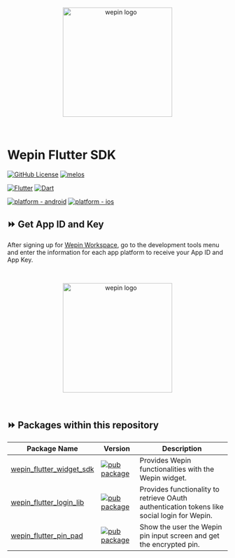 <br/>

<p align="center">
  <a href="https://wepin.io">
      <picture>
        <source media="(prefers-color-scheme: dark)" srcset="https://github.com/WepinWallet/wepin-web-sdk-v1/blob/main//assets/wepin_logo_white.png">
        <img bg_color="white" alt="wepin logo" src="https://github.com/WepinWallet/wepin-web-sdk-v1/blob/main//assets/wepin_logo_color.png" width="250" height="auto">
      </picture>
  </a>
</p>

<br>

# Wepin Flutter SDK

[![GitHub License](https://img.shields.io/github/license/WepinWallet/wepin-web-sdk-v1?style=for-the-badge)](https://github.com/WepinWallet/wepin-flutter-sdk/blob/main/LICENSE)
[![melos](https://img.shields.io/badge/maintained%20with-melos-f700ff.svg?style=for-the-badge)](https://github.com/invertase/melos)

[![Flutter](https://img.shields.io/badge/flutter-02569B.svg?style=for-the-badge&logo=flutter)](https://docs.flutter.dev/)
[![Dart](https://img.shields.io/badge/language-Dart-0175C2?style=for-the-badge&logo=Dart)](https://dart.dev/)

[![platform - android](https://img.shields.io/badge/platform-Android-3ddc84.svg?logo=android&style=for-the-badge)](https://www.android.com/) 
[![platform - ios](https://img.shields.io/badge/platform-iOS-000.svg?logo=apple&style=for-the-badge)](https://developer.apple.com/ios/)

## ⏩ Get App ID and Key
After signing up for [Wepin Workspace](https://workspace.wepin.io/), go to the development tools menu and enter the information for each app platform to receive your App ID and App Key.

<br>

<p align="center">
  <a href="https://workspace.wepin.io/">
      <picture>
        <source media="(prefers-color-scheme: dark)" srcset="https://github.com/WepinWallet/wepin-web-sdk-v1/blob/main//assets/wepin_workspace_logo.png">
        <img bg_color="white" alt="wepin logo" src="https://github.com/WepinWallet/wepin-web-sdk-v1/blob/main//assets/wepin_workspace_logo_color.png" width="250" height="auto">
      </picture>
  </a>
</p>

<br>


## ⏩ Packages within this repository
| Package Name                                                    | Version                                                                                                                                                            | Description                                                         |
|-----------------------------------------------------------------|--------------------------------------------------------------------------------------------------------------------------------------------------------------------|---------------------------------------------------------------------|
| [wepin_flutter_widget_sdk](./packages/wepin_flutter_widget_sdk) | [![pub package](https://img.shields.io/pub/v/wepin_flutter_widget_sdk.svg?label=&style=for-the-badge)](https://pub.dartlang.org/packages/wepin_flutter_widget_sdk) | Provides Wepin functionalities with the Wepin widget.               |
| [wepin_flutter_login_lib](./plugins/wepin_flutter_login_lib)    | [![pub package](https://img.shields.io/pub/v/wepin_flutter_login_lib.svg?label=&style=for-the-badge)](https://pub.dartlang.org/packages/wepin_flutter_login_lib) | Provides functionality to retrieve OAuth authentication tokens like social login for Wepin. | 
| [wepin_flutter_pin_pad](./plugins/wepin_flutter_pin_pad)    | [![pub package](https://img.shields.io/pub/v/wepin_flutter_pin_pad.svg?label=&style=for-the-badge)](https://pub.dartlang.org/packages/wepin_flutter_pin_pad) | Show the user the Wepin pin input screen and get the encrypted pin. | 
